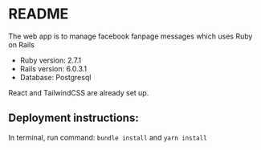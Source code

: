# README

The web app is to manage facebook fanpage messages which uses Ruby on Rails

- Ruby version: 2.7.1
- Rails version: 6.0.3.1
- Database: Postgresql

React and TailwindCSS are already set up.

## Deployment instructions:

In terminal, run command: `bundle install` and `yarn install`
